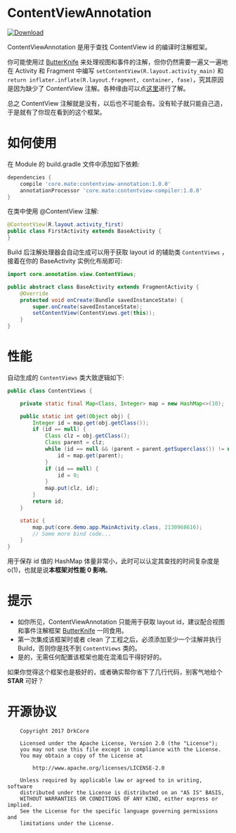 # ContentViewAnnotation

[ ![Download](https://api.bintray.com/packages/drkcore/maven/ContentViewAnnotation/images/download.svg?version=1.0.0) ](https://bintray.com/drkcore/maven/ContentViewAnnotation/1.0.0/link)

ContentViewAnnotation 是用于查找 ContentView id 的编译时注解框架。

你可能使用过 [ButterKnife][1] 来处理视图和事件的注解，但你仍然需要一遍又一遍地在 Activity 和 Fragment 中编写 `setContentView(R.layout.activity_main)` 和 `return inflater.inflate(R.layout.fragment, container, fase)`，究其原因是因为缺少了 ContentView 注解。各种缘由可以点[这里](https://github.com/JakeWharton/butterknife/issues/8)进行了解。

总之 ContentView 注解就是没有，以后也不可能会有。没有轮子就只能自己造，于是就有了你现在看到的这个框架。

# 如何使用

在 Module 的 build.gradle 文件中添加如下依赖:

```groovy
dependencies {
    compile 'core.mate:contentview-annotation:1.0.0'
    annotationProcessor 'core.mate:contentview-compiler:1.0.0'
}
```

在类中使用 @ContentView 注解:

```java
@ContentView(R.layout.activity_first)
public class FirstActivity extends BaseActivity {
}
```

Build 后注解处理器会自动生成可以用于获取 layout id 的辅助类 `ContentViews` ，接着在你的 BaseActivity 实例化布局即可:

```java
import core.annotation.view.ContentViews;

public abstract class BaseActivity extends FragmentActivity {
    @Override
    protected void onCreate(Bundle savedInstanceState) {
        super.onCreate(savedInstanceState);
        setContentView(ContentViews.get(this));
    }
}
```

# 性能

自动生成的 `ContentViews` 类大致逻辑如下:

```java
public class ContentViews {

    private static final Map<Class, Integer> map = new HashMap<>(10);

    public static int get(Object obj) {
        Integer id = map.get(obj.getClass());
        if (id == null) {
            Class clz = obj.getClass();
            Class parent = clz;
            while (id == null && (parent = parent.getSuperclass()) != null) {
                id = map.get(parent);
            }
            if (id == null) {
                id = 0;
            }
            map.put(clz, id);
        }
        return id;
    }

    static {
        map.put(core.demo.app.MainActivity.class, 2130968616);
        // Some more bind code...
    }
}
```

用于保存 id 值的 HashMap 体量非常小，此时可以认定其查找的时间复杂度是 o(1)，也就是说**本框架对性能 0 影响**。

# 提示

- 如你所见，ContentViewAnnotation 只能用于获取 layout id，建议配合视图和事件注解框架 [ButterKnife][1]  一同食用。
- 第一次集成该框架时或者 clean 了工程之后，必须添加至少一个注解并执行 Build，否则你是找不到 `ContentViews` 类的。
- 是的，无需任何配置该框架也能在混淆后干得好好的。

如果你觉得这个框架也是极好的，或者确实帮你省下了几行代码，别客气地给个 **STAR** 可好？

# 开源协议

        Copyright 2017 DrkCore

        Licensed under the Apache License, Version 2.0 (the "License");
        you may not use this file except in compliance with the License.
        You may obtain a copy of the License at

            http://www.apache.org/licenses/LICENSE-2.0

        Unless required by applicable law or agreed to in writing, software
        distributed under the License is distributed on an "AS IS" BASIS,
        WITHOUT WARRANTIES OR CONDITIONS OF ANY KIND, either express or implied.
        See the License for the specific language governing permissions and
        limitations under the License.

[1]: https://github.com/JakeWharton/butterknife
